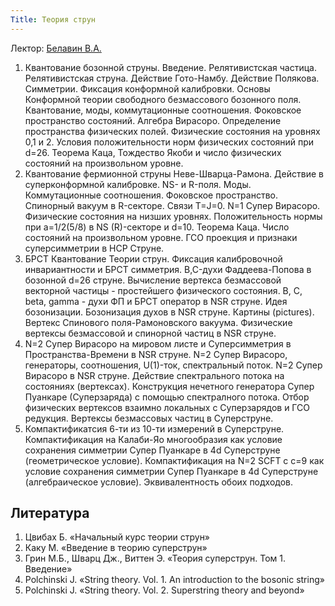 ```yaml
---
Title: Теория струн
---
```


Лектор: [Белавин В.А.](%base_url%?people%2Ftutors%2Fbelavin.va)

1. Квантование бозонной струны. Введение. Релятивистская частица. Релятивистская струна. Действие Гото-Намбу. Действие Полякова. Симметрии. Фиксация конформной калибровки. Основы Конформной теории свободного безмассового бозонного поля. Квантование, моды, коммутационные соотношения. Фоковское пространство состояний. Алгебра Вирасоро. Определение пространства физических полей. Физические состояния на уровнях 0,1 и 2. Условия положительности норм физических состояний при d=26. Теорема Каца, Тождество Якоби и число физических состояний на произвольном уровне.
2. Квантование фермионной струны Неве-Шварца-Рамона. Действие в суперконформной калибровке.  NS- и R-поля. Моды. Коммутационные соотношения. Фоковское пространство. Спинорный вакуум в R-секторе.  Связи Т=J=0. N=1 Супер Вирасоро. Физические состояния на низших уровнях. Положительность нормы при а=1/2(5/8) в NS (R)-секторе и d=10. Теорема Каца. Число состояний на произвольном уровне. ГСО проекция и признаки суперсимметрии в НСР Струне.
3. БРСТ Квантование Теории струн. Фиксация калибровочной инвариантности и БРСТ симметрия. B,C-духи Фаддеева-Попова в бозонной d=26 струне. Вычисление вертекса безмассовой векторной частицы - простейшего физического состояния. B, C, beta, gamma - духи ФП и БРСТ оператор в NSR струне. Идея бозонизации. Бозонизация духов в NSR струне. Картины (pictures). Вертекс Спинового поля-Рамоновского вакуума. Физические вертексы безмассовой и спинорной частиц в NSR струне.
4. N=2 Супер Bирасоро на мировом листе и Суперсимметрия в Пространства-Времени в NSR струне. N=2 Супер Вирасоро, генераторы, соотношения, U(1)-ток, спектральный поток. N=2 Супер Вирасоро в NSR струне. Действие спектрального потока на состояниях (вертексах). Конструкция нечетного генератора Супер Пуанкаре (Суперзаряда) с помощью спектралного потока. Отбор физических вертексов взаимно локальных с Суперзарядов и ГСО редукция. Вертексы безмассовых частиц в Суперструне.
5. Компактификатсия 6-ти из 10-ти измерений в Суперструне. Компактификация на Калаби-Яо многообразия как условие сохранения симметрии Супер Пуанкаре в 4d Суперструне (геометрическое условие). Компактификация на N=2 SCFT с c=9 как условие сохранения симметрии Супер Пуанкаре в 4d Суперструне (алгебраическое условие). Эквивалентность обоих подходов.

## Литература

1. Цвибах Б. «Начальный курс теории струн»
2. Каку М. «Введение в теорию суперструн»
3. Грин М.Б., Шварц Дж., Виттен Э. «Теория суперструн. Том 1. Введение»
4. Polchinski J. «String theory. Vol. 1. An introduction to the bosonic string»
5. Polchinski J. «String theory. Vol. 2. Superstring theory and beyond» 
